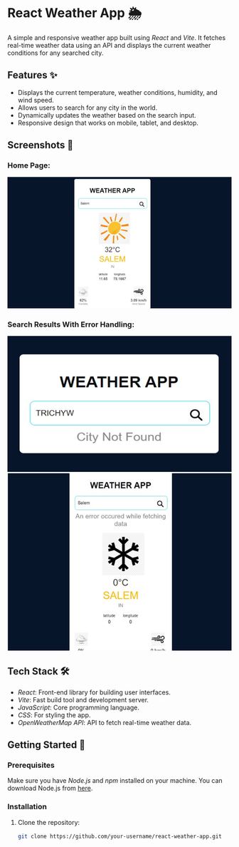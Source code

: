 # React Weather App 🌦️

A simple and responsive weather app built using *React* and *Vite*. It fetches real-time weather data using an API and displays the current weather conditions for any searched city.

## Features ✨
- Displays the current temperature, weather conditions, humidity, and wind speed.
- Allows users to search for any city in the world.
- Dynamically updates the weather based on the search input.
- Responsive design that works on mobile, tablet, and desktop.


## Screenshots 📸
### Home Page:
![Home Page](image/a.jpeg)


### Search Results With Error Handling:
![Search Results](image/b.jpeg)
![Search Results](image/c.jpeg)

## Tech Stack 🛠️
- *React*: Front-end library for building user interfaces.
- *Vite*: Fast build tool and development server.
- *JavaScript*: Core programming language.
- *CSS*: For styling the app.
- *OpenWeatherMap API*: API to fetch real-time weather data.

## Getting Started 🏁

### Prerequisites
Make sure you have *Node.js* and *npm* installed on your machine. You can download Node.js from [here](https://nodejs.org/).

### Installation

1. Clone the repository:
   ```bash
   git clone https://github.com/your-username/react-weather-app.git
